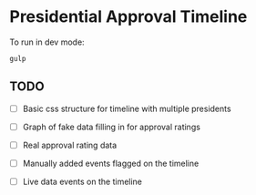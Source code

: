 # Presidential Approval Timeline

To run in dev mode:

    gulp


## TODO

- [ ] Basic css structure for timeline with multiple presidents
- [ ] Graph of fake data filling in for approval ratings
- [ ] Real approval rating data
- [ ] Manually added events flagged on the timeline
- [ ] Live data events on the timeline


